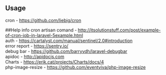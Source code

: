 ## Usage
cron - https://github.com/liebig/cron

##Help info
cron artisan  comand  - http://itsolutionstuff.com/post/example-of-cron-job-in-laravel-5example.html
<br/>
auth - https://cartalyst.com/manual/sentinel/2.0#introduction
<br/>
error report - https://sentry.io/
<br/>
debug bar  - https://github.com/barryvdh/laravel-debugbar
<br/>
apidoc - http://apidocjs.com
<br/>
Charts - https://erik.cat/projects/Charts/docs/4
<br/>
php-image-resize - https://github.com/eventviva/php-image-resize
 